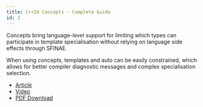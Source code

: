 ```yaml
---
title: C++20 Concepts - Complete Guide
id: 2
---
```


Concepts bring language-level support for limiting which types can participate in template specialisation without relying on language side effects through SFINAE.

When using concepts, templates and auto can be easily constrained, which allows for better compiler diagnostic messages and complex specialisation selection.

- [Article](https://itnext.io/c-20-concepts-complete-guide-42c9e009c6bf) <i class="fal fa-check-square"></i>
- [Video](https://www.youtube.com/watch?v=1So7onMFxJM) <i class="fal fa-check-square"></i>
- [PDF Download](./assets/docs/cpp-20-concepts.pdf) <i class="fal fa-check-square"></i>



